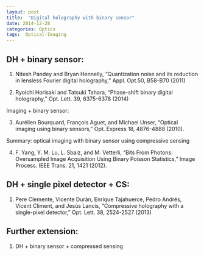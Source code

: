 ```yaml
---
layout: post
title:  "Digital holography with binary sensor"
date: 2014-12-28
categories: Optics
tags:  Optical-Imaging
---
```


## DH + binary sensor:

1. Nitesh Pandey and Bryan Hennelly, “Quantization noise and its reduction in lensless Fourier digital holography,” Appl. Opt.50, B58-B70 (2011)

2. Ryoichi Horisaki and Tatsuki Tahara, “Phase-shift binary digital holography,” Opt. Lett. 39, 6375-6378 (2014)

Imaging + binary sensor:

3. Aurélien Bourquard, François Aguet, and Michael Unser, “Optical imaging using binary sensors,” Opt. Express 18, 4876-4888 (2010).

Summary: optical imaging with binary sensor using compressive sensing

4. F. Yang, Y. M. Lu, L. Sbaiz, and M. Vetterli, “Bits From Photons: Oversampled Image Acquisition Using Binary Poisson Statistics,”  Image Process. IEEE Trans. 21, 1421 (2012).

## DH + single pixel detector + CS:

1. Pere Clemente, Vicente Durán, Enrique Tajahuerce, Pedro Andrés, Vicent Climent, and Jesús Lancis, “Compressive holography with a single-pixel detector,” Opt. Lett. 38, 2524-2527 (2013)

## Further extension:

1. DH + binary sensor + compressed sensing